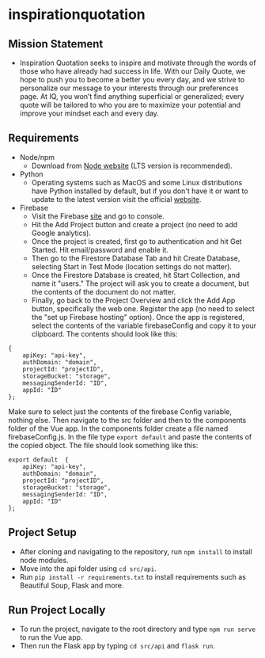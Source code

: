 # inspirationquotation

## Mission Statement
* Inspiration Quotation seeks to inspire and motivate through the words of those who have already had success in life. With our Daily Quote, we hope to push you to become a better you every day, and we strive to personalize our message to your interests through our preferences page. At IQ, you won’t find anything superficial or generalized; every quote will be tailored to who you are to maximize your potential and improve your mindset each and every day.

## Requirements
* Node/npm
	* Download from [Node website](https://nodejs.org/en/) (LTS version is recommended).
* Python 
	* Operating systems such as MacOS and some Linux distributions have Python installed by default, but if you don't have it or want to update to the latest version visit the official [website](https://www.python.org/downloads/).
* Firebase
    * Visit the Firebase [site](https://firebase.google.com/) and go to console.
	* Hit the Add Project button and create a project (no need to add Google analytics).
	* Once the project is created, first go to authentication and hit Get Started. Hit email/password and enable it.
	* Then go to the Firestore Database Tab and hit Create Database, selecting Start in Test Mode (location settings do not matter).
	* Once the Firestore Database is created, hit Start Collection, and name it "users." The project will ask you to create a document, but the contents of the document do not matter.
	* Finally, go back to the Project Overview and click the Add App button, specifically the web one. Register the app (no need to select the "set up Firebase hosting" option). Once the app is registered, select the contents of the variable firebaseConfig and copy it to your clipboard. The contents should look like this:

```
{
	apiKey: "api-key",
	authDomain: "domain",
	projectId: "projectID",
	storageBucket: "storage",
	messagingSenderId: "ID",
	appId: "ID"
};
```
Make sure to select just the contents of the firebase Config variable, nothing else. Then navigate to the src folder and then to the components folder of the Vue app. In the components folder create a file named firebaseConfig.js. In the file type ```export default``` and paste the contents of the copied object. The file should look something like this:

```
export default  {
	apiKey: "api-key",
	authDomain: "domain",
	projectId: "projectID",
	storageBucket: "storage",
	messagingSenderId: "ID",
	appId: "ID"
};
```

## Project Setup
* After cloning and navigating to the repository, run ```npm install``` to install node modules.
* Move into the api folder using ```cd src/api```.
* Run ```pip install -r requirements.txt``` to install requirements such as Beautiful Soup, Flask and more.

## Run Project Locally
* To run the project, navigate to the root directory and type ```npm run serve``` to run the Vue app.
* Then run the Flask app by typing ```cd src/api``` and ```flask run```.